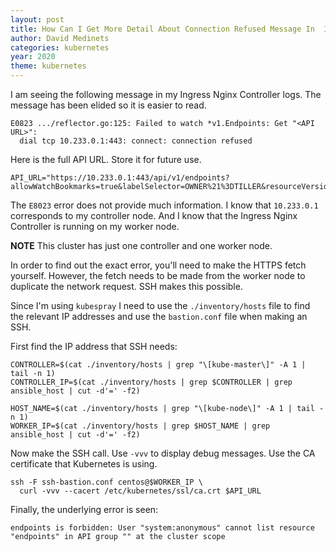 ```yaml
---
layout: post
title: How Can I Get More Detail About Connection Refused Message In  Ingress Nginx Controller Pod?
author: David Medinets
categories: kubernetes
year: 2020
theme: kubernetes
---
```


I am seeing the following message in my Ingress Nginx Controller logs. The message has been elided so it is easier to read.

```
E0823 .../reflector.go:125: Failed to watch *v1.Endpoints: Get "<API URL>":
  dial tcp 10.233.0.1:443: connect: connection refused
```

Here is the full API URL. Store it for future use.

```
API_URL="https://10.233.0.1:443/api/v1/endpoints?allowWatchBookmarks=true&labelSelector=OWNER%21%3DTILLER&resourceVersion=5840136&timeout=6m24s&timeoutSeconds=384&watch=true"
```

The `E8023` error does not provide much information. I know that `10.233.0.1` corresponds to my controller node. And I know that the Ingress Nginx Controller is running on my worker node.

**NOTE** This cluster has just one controller and one worker node.

In order to find out the exact error, you'll need to make the HTTPS fetch yourself. However, the fetch needs to be made from the worker node to duplicate the network request. SSH makes this possible.

Since I'm using `kubespray` I need to use the `./inventory/hosts` file to find the relevant IP addresses and use the `bastion.conf` file when making an SSH.

First find the IP address that SSH needs:

```
CONTROLLER=$(cat ./inventory/hosts | grep "\[kube-master\]" -A 1 | tail -n 1)
CONTROLLER_IP=$(cat ./inventory/hosts | grep $CONTROLLER | grep ansible_host | cut -d'=' -f2)

HOST_NAME=$(cat ./inventory/hosts | grep "\[kube-node\]" -A 1 | tail -n 1)
WORKER_IP=$(cat ./inventory/hosts | grep $HOST_NAME | grep ansible_host | cut -d'=' -f2)
```

Now make the SSH call. Use `-vvv` to display debug messages. Use the CA certificate that Kubernetes is using.

```
ssh -F ssh-bastion.conf centos@$WORKER_IP \
  curl -vvv --cacert /etc/kubernetes/ssl/ca.crt $API_URL
```

Finally, the underlying error is seen:

```
endpoints is forbidden: User "system:anonymous" cannot list resource "endpoints" in API group "" at the cluster scope
```
